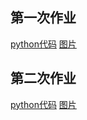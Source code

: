 ## 第一次作业
[python代码](pdy/homework1/hw1.py)
[图片](pdy/homework1/result1.png)

## 第二次作业
[python代码](pdy/homework2/hw2.py)
[图片](pdy/homework2/result2.png)
